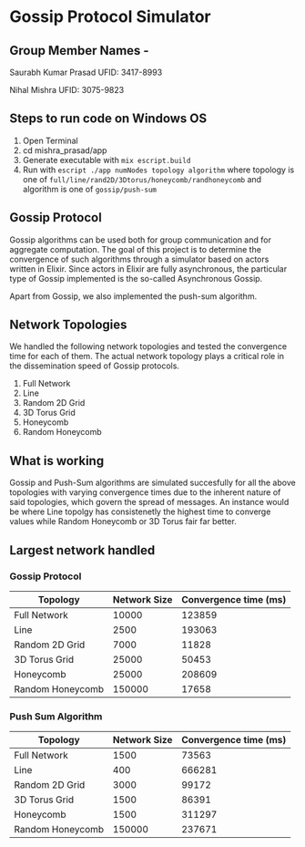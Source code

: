 # **Gossip Protocol Simulator**

## **Group Member Names -**

Saurabh Kumar Prasad UFID: 3417-8993

Nihal Mishra UFID: 3075-9823

## **Steps to run code on Windows OS**

1. Open Terminal
2. cd mishra_prasad/app
3. Generate executable with `mix escript.build`
4. Run with `escript ./app numNodes topology algorithm` where topology is one of `full/line/rand2D/3Dtorus/honeycomb/randhoneycomb` and algorithm is one of `gossip/push-sum`

## **Gossip Protocol**

Gossip algorithms can be used both for group communication and for aggregate computation. The goal of this project is to determine the convergence of such algorithms through a simulator based on actors written in Elixir. Since actors in Elixir are fully asynchronous, the particular type of Gossip implemented is the so-called Asynchronous Gossip.

Apart from Gossip, we also implemented the push-sum algorithm.

## **Network Topologies**

We handled the following network topologies and tested the convergence time for each of them. The actual network topology plays a critical role in the dissemination speed of Gossip protocols.

1. Full Network
2. Line
3. Random 2D Grid
4. 3D Torus Grid
5. Honeycomb
6. Random Honeycomb

## **What is working**

Gossip and Push-Sum algorithms are simulated succesfully for all the above topologies with varying convergence times due to the inherent nature of said topologies, which govern the spread of messages. An instance would be where Line topolgy has consistenetly the highest time to converge values while Random Honeycomb or 3D Torus fair far better.

## **Largest network handled**

### Gossip Protocol

| Topology    | Network Size     | Convergence time (ms)|
| ----------- | -----------      | ---------------------|
| Full Network | 10000| 123859|
| Line | 2500|193063|
| Random 2D Grid | 7000|11828|
| 3D Torus Grid | 25000|50453|
| Honeycomb | 25000|208609|
| Random Honeycomb | 150000|17658|

### Push Sum Algorithm

| Topology    | Network Size     |Convergence time (ms)|
| ----------- | -----------      |---------------------|
| Full Network | 1500|73563|
| Line | 400|666281|
| Random 2D Grid | 3000|99172|
| 3D Torus Grid | 1500|86391|
| Honeycomb | 1500|311297|
| Random Honeycomb | 150000|237671|
